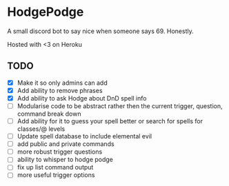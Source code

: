 # HodgePodge

A small discord bot to say nice when someone says 69.
Honestly.

Hosted with <3 on Heroku

## TODO

- [X] Make it so only admins can add
- [X] Add ability to remove phrases
- [X] Add ability to ask Hodge about DnD spell info
- [ ] Modularise code to be abstract rather then the current trigger, question, command break down
- [ ] Add ability for it to guess your spell better or search for spells for classes/@ levels
- [ ] Update spell database to include elemental evil
- [ ] add public and private commands
- [ ] more robust trigger questions
- [ ] ability to whisper to hodge podge
- [ ] fix up list command output
- [ ] more useful trigger options 
